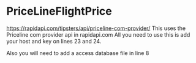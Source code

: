 # PriceLineFlightPrice
https://rapidapi.com/tipsters/api/priceline-com-provider/
This uses the Priceline com provider api in rapidapi.com
All you need to use this is add your host and key on lines 23 and 24.

Also you will need to add a access database file in line 8
